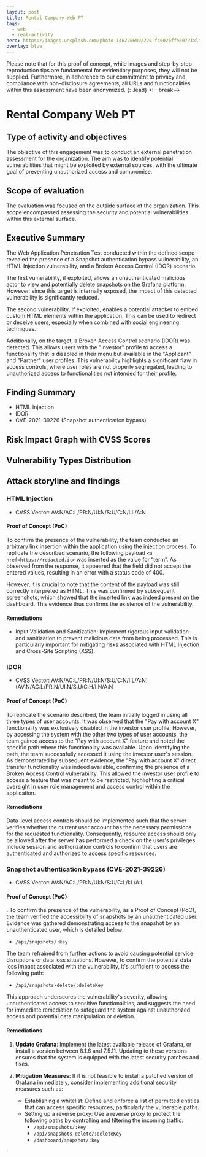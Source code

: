 ```yaml
---
layout: post
title: Rental Company Web PT
tags:
  - web
  - real-activity
hero: https://images.unsplash.com/photo-1462206092226-f46025ffe607?ixlib=rb-4.0.3&ixid=M3wxMjA3fDB8MHxwaG90by1wYWdlfHx8fGVufDB8fHx8fA%3D%3D&auto=format&fit=crop&w=1474&q=80
overlay: blue
---
```


Please note that for this proof of concept, while images and step-by-step reproduction tips are fundamental for evidentiary purposes, they will not be supplied. Furthermore, in adherence to our commitment to privacy and compliance with non-disclosure agreements, all URLs and functionalities within this assessment have been anonymized. {: .lead} <!–-break-–>

# Rental Company Web PT

## Type of activity and objectives
The objective of this engagement was to conduct an external penetration assessment for the organization. The aim was to identify potential vulnerabilities that might be exploited by external sources, with the ultimate goal of preventing unauthorized access and compromise.
## Scope of evaluation
The evaluation was focused on the outside surface of the organization. This scope encompassed assessing the security and potential vulnerabilities within this external surface.
## Executive Summary
The Web Application Penetration Test conducted within the defined scope revealed the presence of a Snapshot authentication bypass vulnerability, an HTML Injection vulnerability, and a Broken Access Control (IDOR) scenario.

The first vulnerability, if exploited, allows an unauthenticated malicious actor to view and potentially delete snapshots on the Grafana platform. However, since this target is internally exposed, the impact of this detected vulnerability is significantly reduced.

The second vulnerability, if exploited, enables a potential attacker to embed custom HTML elements within the application. This can be used to redirect or deceive users, especially when combined with social engineering techniques.

Additionally, on the target, a Broken Access Control scenario (IDOR) was detected. This allows users with the "Investor" profile to access a functionality that is disabled in their menu but available in the "Applicant" and "Partner" user profiles. This vulnerability highlights a significant flaw in access controls, where user roles are not properly segregated, leading to unauthorized access to functionalities not intended for their profile.

## Finding Summary
- HTML Injection
- IDOR
- CVE-2021-39226 (Snapshot authentication bypass)
## Risk Impact Graph with CVSS Scores


## Vulnerability Types Distribution




## Attack storyline and findings
### HTML Injection
- CVSS Vector: AV:N/AC:L/PR:N/UI:N/S:U/C:N/I:L/A:N
#### Proof of Concept (PoC) 

To confirm the presence of the vulnerability, the team conducted an arbitrary link insertion within the application using the injection process. To replicate the described scenario, the following payload `<a href=https://redacted.it>` was inserted as the value for “term”. As observed from the response, it appeared that the field did not accept the entered values, resulting in an error with a status code of 400.

However, it is crucial to note that the content of the payload was still correctly interpreted as HTML. This was confirmed by subsequent screenshots, which showed that the inserted link was indeed present on the dashboard. This evidence thus confirms the existence of the vulnerability.
#### Remediations
- Input Validation and Sanitization: Implement rigorous input validation and sanitization to prevent malicious data from being processed. This is particularly important for mitigating risks associated with HTML Injection and Cross-Site Scripting (XSS).

### IDOR
- CVSS Vector: AV:N/AC:L/PR:N/UI:N/S:U/C:N/I:L/A:N](AV:N/AC:L/PR:N/UI:N/S:U/C:H/I:N/A:N
#### Proof of Concept (PoC) 
To replicate the scenario described, the team initially logged in using all three types of user accounts. It was observed that the "Pay with account X" functionality was exclusively disabled in the investor user profile. However, by accessing the system with the other two types of user accounts, the team gained access to the "Pay with account X" feature and noted the specific path where this functionality was available. Upon identifying the path, the team successfully accessed it using the investor user's session. As demonstrated by subsequent evidence, the "Pay with account X" direct transfer functionality was indeed available, confirming the presence of a Broken Access Control vulnerability. This allowed the investor user profile to access a feature that was meant to be restricted, highlighting a critical oversight in user role management and access control within the application.

#### Remediations
Data-level access controls should be implemented such that the server verifies whether the current user account has the necessary permissions for the requested functionality. Consequently, resource access should only be allowed after the server has performed a check on the user's privileges.
Include session and authorization controls to confirm that users are authenticated and authorized to access specific resources.


### Snapshot authentication bypass (CVE-2021-39226)
- CVSS Vector: AV:N/AC:L/PR:N/UI:N/S:U/C:L/I:L/A:L
#### Proof of Concept (PoC) 
.
To confirm the presence of the vulnerability, as a Proof of Concept (PoC), the team verified the accessibility of snapshots by an unauthenticated user. Evidence was gathered demonstrating access to the snapshot by an unauthenticated user, which is detailed below:

- `/api/snapshots/:key`

The team refrained from further actions to avoid causing potential service disruptions or data loss situations. However, to confirm the potential data loss impact associated with the vulnerability, it's sufficient to access the following path:

- `/api/snapshots-delete/:deleteKey`

This approach underscores the vulnerability's severity, allowing unauthenticated access to sensitive functionalities, and suggests the need for immediate remediation to safeguard the system against unauthorized access and potential data manipulation or deletion.
#### Remediations

1. **Update Grafana**: Implement the latest available release of Grafana, or install a version between 8.1.6 and 7.5.11. Updating to these versions ensures that the system is equipped with the latest security patches and fixes.
    
2. **Mitigation Measures**: If it is not feasible to install a patched version of Grafana immediately, consider implementing additional security measures such as:
    
    - Establishing a whitelist: Define and enforce a list of permitted entities that can access specific resources, particularly the vulnerable paths.
    - Setting up a reverse proxy: Use a reverse proxy to protect the following paths by controlling and filtering the incoming traffic:
        - `/api/snapshots/:key`
        - `/api/snapshots-delete/:deleteKey`
        - `/dashboard/snapshot/:key`

`


